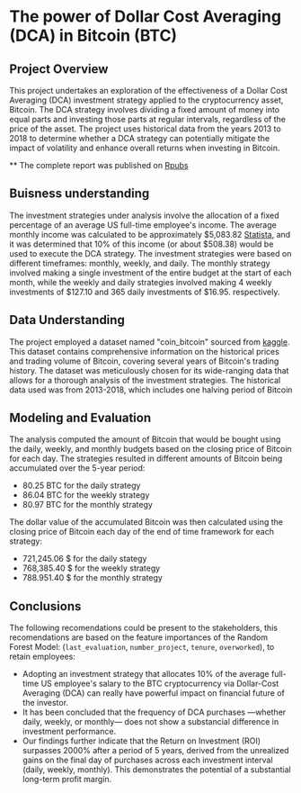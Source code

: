 # The power of Dollar Cost Averaging (DCA) in Bitcoin (BTC)

## Project Overview

This project undertakes an exploration of the effectiveness of a Dollar Cost Averaging (DCA) investment strategy applied to the cryptocurrency asset, Bitcoin. The DCA strategy involves dividing a fixed amount of money into equal parts and investing those parts at regular intervals, regardless of the price of the asset. The project uses historical data from the years 2013 to 2018 to determine whether a DCA strategy can potentially mitigate the impact of volatility and enhance overall returns when investing in Bitcoin.

** The complete report was published on [Rpubs](https://rpubs.com/camello_7/994438)

## Buisness understanding

The investment strategies under analysis involve the allocation of a fixed percentage of an average US full-time employee's income. The average monthly income was calculated to be approximately $5,083.82 [Statista](https://www.statista.com/statistics/612519/average-annual-real-wages-united-states/), and it was determined that 10% of this income (or about $508.38) would be used to execute the DCA strategy. The investment strategies were based on different timeframes: monthly, weekly, and daily. The monthly strategy involved making a single investment of the entire budget at the start of each month, while the weekly and daily strategies involved making 4 weekly investments of $127.10 and 365 daily investments of $16.95. respectively.

## Data Understanding

The project employed a dataset named "coin_bitcoin" sourced from [kaggle](https://www.kaggle.com/datasets/sudalairajkumar/cryptocurrencypricehistory?select=coin_Bitcoin.csv). This dataset contains comprehensive information on the historical prices and trading volume of Bitcoin, covering several years of Bitcoin's trading history. The dataset was meticulously chosen for its wide-ranging data that allows for a thorough analysis of the investment strategies. The historical data used was from 2013-2018, which includes one halving period of Bitcoin

## Modeling and Evaluation

The analysis computed the amount of Bitcoin that would be bought using the daily, weekly, and monthly budgets based on the closing price of Bitcoin for each day. The strategies resulted in different amounts of Bitcoin being accumulated over the 5-year period: 

* 80.25 BTC for the daily strategy
* 86.04 BTC for the weekly strategy 
* 80.97 BTC for the monthly strategy 

The dollar value of the accumulated Bitcoin was then calculated using the closing price of Bitcoin each day of the end of time framework for each strategy:

* 721,245.06 $ for the daily stategy
* 768,385.40 $ for the weekly strategy 
* 788.951.40 $ for the monthly strategy


## Conclusions

The following recomendations could be present to the stakeholders, this recomendations are based on the feature importances of the Random Forest Model: (`last_evaluation`, `number_project`, `tenure`, `overworked`), to retain employees:

* Adopting an investment strategy that allocates 10% of the average full-time US employee's salary to the BTC cryptocurrency via Dollar-Cost Averaging (DCA) can really have powerful impact on financial future of the investor. 
* It has been concluded that the frequency of DCA purchases —whether daily, weekly, or monthly— does not show a substancial difference in investment performance.
* Our findings further indicate that the Return on Investment (ROI) surpasses 2000% after a period of 5 years, derived from the unrealized gains on the final day of purchases across each investment interval (daily, weekly, monthly). This demonstrates the potential of a substantial long-term profit margin.
